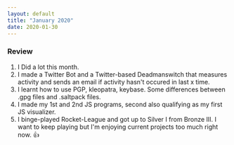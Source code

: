 ```yaml
---
layout: default
title: "January 2020"
date: 2020-01-30
---
```

### Review

1. I Did a lot this month.
2. I made a Twitter Bot and a Twitter-based Deadmanswitch that measures activity and sends an email if activity hasn't occured in last x time.
2. I learnt how to use PGP, kleopatra, keybase. Some differences between .gpg files and .saltpack files.
1. I made my 1st and 2nd JS programs, second also qualifying as my  first JS visualizer.
1. I binge-played Rocket-League and got up to Silver I from Bronze III. I want to keep playing but I'm enjoying current projects too much right now. &#128077;

